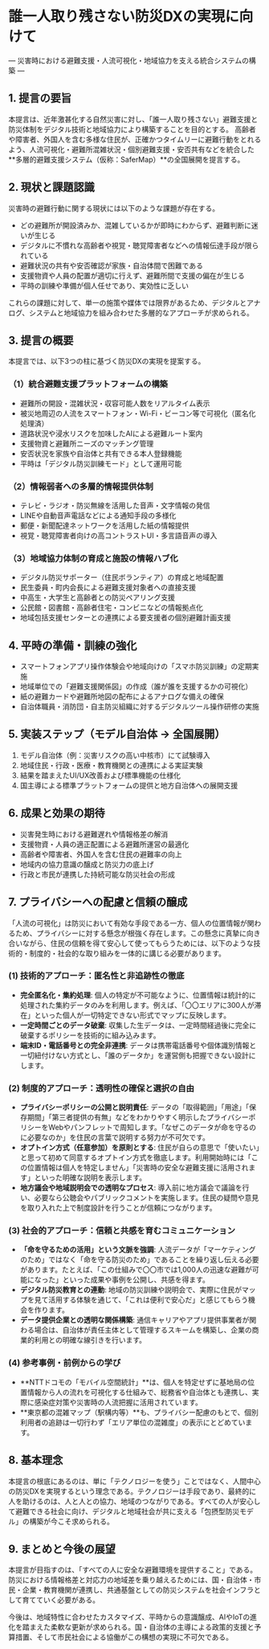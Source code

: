 # 誰一人取り残さない防災DXの実現に向けて
― 災害時における避難支援・人流可視化・地域協力を支える統合システムの構築 ―

## 1. 提言の要旨

本提言は、近年激甚化する自然災害に対し、「誰一人取り残さない」避難支援と防災体制をデジタル技術と地域協力により構築することを目的とする。
高齢者や障害者、外国人を含む多様な住民が、正確かつタイムリーに避難行動をとれるよう、人流可視化・避難所混雑状況・個別避難支援・安否共有などを統合した**多層的避難支援システム（仮称：SaferMap）**の全国展開を提言する。

## 2. 現状と課題認識

災害時の避難行動に関する現状には以下のような課題が存在する。
- どの避難所が開設済みか、混雑しているかが即時にわからず、避難判断に迷いが生じる
- デジタルに不慣れな高齢者や視覚・聴覚障害者などへの情報伝達手段が限られている
- 避難状況の共有や安否確認が家族・自治体間で困難である
- 支援物資や人員の配置が適切に行えず、避難所間で支援の偏在が生じる
- 平時の訓練や準備が個人任せであり、実効性に乏しい

これらの課題に対して、単一の施策や媒体では限界があるため、デジタルとアナログ、システムと地域協力を組み合わせた多層的なアプローチが求められる。

## 3. 提言の概要

本提言では、以下3つの柱に基づく防災DXの実現を提案する。

### （1）統合避難支援プラットフォームの構築
- 避難所の開設・混雑状況・収容可能人数をリアルタイム表示
- 被災地周辺の人流をスマートフォン・Wi-Fi・ビーコン等で可視化（匿名化処理済）
- 道路状況や浸水リスクを加味したAIによる避難ルート案内
- 支援物資と避難所ニーズのマッチング管理
- 安否状況を家族や自治体と共有できる本人登録機能
- 平時は「デジタル防災訓練モード」として運用可能

### （2）情報弱者への多層的情報提供体制
- テレビ・ラジオ・防災無線を活用した音声・文字情報の発信
- LINEや自動音声電話などによる通知手段の多様化
- 郵便・新聞配達ネットワークを活用した紙の情報提供
- 視覚・聴覚障害者向けの高コントラストUI・多言語音声の導入

### （3）地域協力体制の育成と施設の情報ハブ化
- デジタル防災サポーター（住民ボランティア）の育成と地域配置
- 民生委員・町内会長による避難支援対象者への直接支援
- 中高生・大学生と高齢者との防災ペアリング支援
- 公民館・図書館・高齢者住宅・コンビニなどの情報拠点化
- 地域包括支援センターとの連携による要支援者の個別避難計画支援

## 4. 平時の準備・訓練の強化
- スマートフォンアプリ操作体験会や地域向けの「スマホ防災訓練」の定期実施
- 地域単位での「避難支援関係図」の作成（誰が誰を支援するかの可視化）
- 紙の避難カードや避難所地図の配布によるアナログな備えの確保
- 自治体職員・消防団・自主防災組織に対するデジタルツール操作研修の実施

## 5. 実装ステップ（モデル自治体 → 全国展開）
1. モデル自治体（例：災害リスクの高い中核市）にて試験導入
2. 地域住民・行政・医療・教育機関との連携による実証実験
3. 結果を踏まえたUI/UX改善および標準機能の仕様化
4. 国主導による標準プラットフォームの提供と地方自治体への展開支援

## 6. 成果と効果の期待
- 災害発生時における避難遅れや情報格差の解消
- 支援物資・人員の適正配置による避難所運営の最適化
- 高齢者や障害者、外国人を含む住民の避難率の向上
- 地域内の協力意識の醸成と防災力の底上げ
- 行政と市民が連携した持続可能な防災社会の形成

## 7. プライバシーへの配慮と信頼の醸成

「人流の可視化」は防災において有効な手段である一方、個人の位置情報が関わるため、プライバシーに対する懸念が根強く存在します。この懸念に真摯に向き合いながら、住民の信頼を得て安心して使ってもらうためには、以下のような技術的・制度的・社会的な取り組みを一体的に講じる必要があります。

### (1) 技術的アプローチ：匿名性と非追跡性の徹底
- **完全匿名化・集約処理**: 個人の特定が不可能なように、位置情報は統計的に処理された集約データのみを利用します。例えば、「〇〇エリアに300人が滞在」といった個人が一切特定できない形式でマップに反映します。
- **一定時間ごとのデータ破棄**: 収集した生データは、一定時間経過後に完全に破棄するポリシーを技術的に組み込みます。
- **端末ID・電話番号との完全非連携**: データは携帯電話番号や個体識別情報と一切紐付けない方式とし、「誰のデータか」を運営側も把握できない設計にします。

### (2) 制度的アプローチ：透明性の確保と選択の自由
- **プライバシーポリシーの公開と説明責任**: データの「取得範囲」「用途」「保存期間」「第三者提供の有無」などをわかりやすく明示したプライバシーポリシーをWebやパンフレットで周知します。「なぜこのデータが命を守るのに必要なのか」を住民の言葉で説明する努力が不可欠です。
- **オプトイン方式（任意参加）を原則とする**: 住民が自らの意思で「使いたい」と思って初めて同意するオプトイン方式を徹底します。利用開始時には「この位置情報は個人を特定しません」「災害時の安全な避難支援に活用されます」といった明確な説明を表示します。
- **地方議会や地域説明会での透明なプロセス**: 導入前に地方議会で議論を行い、必要なら公聴会やパブリックコメントを実施します。住民の疑問や意見を取り入れた上で制度設計を行うことが信頼につながります。

### (3) 社会的アプローチ：信頼と共感を育むコミュニケーション
- **「命を守るための活用」という文脈を強調**: 人流データが「マーケティングのため」ではなく「命を守る防災のため」であることを繰り返し伝える必要があります。たとえば、「この仕組みで〇〇市では1,000人の迅速な避難が可能になった」といった成果や事例を公開し、共感を得ます。
- **デジタル防災教育との連動**: 地域の防災訓練や説明会で、実際に住民がマップを見て活用する体験を通じて、「これは便利で安心だ」と感じてもらう機会を作ります。
- **データ提供企業との透明な関係構築**: 通信キャリアやアプリ提供事業者が関わる場合は、自治体が責任主体として管理するスキームを構築し、企業の商業的利用との明確な線引きを行います。

### (4) 参考事例・前例からの学び
- **NTTドコモの「モバイル空間統計」**は、個人を特定せずに基地局の位置情報から人の流れを可視化する仕組みで、総務省や自治体とも連携し、実際に感染症対策や災害時の人流把握に活用されています。
- **東京都の混雑マップ（駅構内等）**も、プライバシー配慮のもとで、個別利用者の追跡は一切行わず「エリア単位の混雑度」の表示にとどめています。

## 8. 基本理念

本提言の根底にあるのは、単に「テクノロジーを使う」ことではなく、人間中心の防災DXを実現するという理念である。テクノロジーは手段であり、最終的に人を助けるのは、人と人との協力、地域のつながりである。すべての人が安心して避難できる社会に向け、デジタルと地域社会が共に支える「包摂型防災モデル」の構築が今こそ求められる。

## 9. まとめと今後の展望

本提言が目指すのは、「すべての人に安全な避難環境を提供すること」である。防災における情報格差と対応力の地域差を乗り越えるためには、国・自治体・市民・企業・教育機関が連携し、共通基盤としての防災システムを社会インフラとして育てていく必要がある。

今後は、地域特性に合わせたカスタマイズ、平時からの意識醸成、AIやIoTの進化を踏まえた柔軟な更新が求められる。国・自治体の主導による政策的支援と予算措置、そして市民社会による協働がこの構想の実現に不可欠である。
